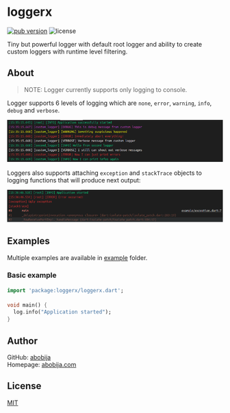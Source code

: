 # loggerx

[![pub version](https://img.shields.io/pub/v/loggerx?color=blue&logo=dart&style=for-the-badge)](https://pub.dev/packages/loggerx) ![license](https://img.shields.io/github/license/abobija/loggerx?style=for-the-badge)

Tiny but powerful logger with default root logger and ability to create custom loggers with runtime level filtering.

## About

> NOTE: Logger currently supports only logging to console.

Logger supports 6 levels of logging which are `none`, `error`, `warning`, `info`, `debug` and `verbose`.

![example image](doc/imgs/example.png)

Loggers also supports attaching `exception` and `stackTrace` objects to logging functions that will produce next output:

![exception image](doc/imgs/exception.png)

## Examples

Multiple examples are available in [example](example) folder.

### Basic example

```dart
import 'package:loggerx/loggerx.dart';

void main() {
  log.info("Application started");
}
```

## Author

GitHub: [abobija](https://github.com/abobija)<br>
Homepage: [abobija.com](https://abobija.com)

## License

[MIT](LICENSE)